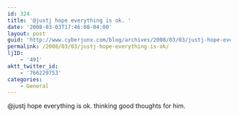 ```yaml
---
id: 324
title: '@justj hope everything is ok. '
date: '2008-03-03T17:46:08-04:00'
layout: post
guid: 'http://www.cyberjunx.com/blog/archives/2008/03/03/justj-hope-everything-is-ok/'
permalink: /2008/03/03/justj-hope-everything-is-ok/
ljID:
    - '491'
aktt_twitter_id:
    - '766229753'
categories:
    - General
---
```


@justj hope everything is ok. thinking good thoughts for him.